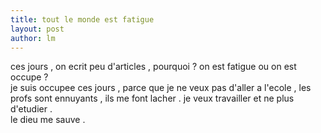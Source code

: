 ```yaml
---
title: tout le monde est fatigue  
layout: post
author: lm
---
```

<p>ces jours , on ecrit peu d'articles , pourquoi ? on est fatigue ou on est occupe ?<br />
je suis occupee ces jours , parce que je ne veux pas d'aller a l'ecole , les profs  sont ennuyants ,  ils me font lacher . je veux travailler et ne plus d'etudier .<br />
le dieu me sauve .</p>
